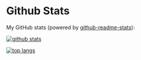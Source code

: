 # Github Stats

My GitHub stats (powered by [github-readme-stats](https://github.com/anuraghazra/github-readme-stats)):

[![github stats](https://github-readme-stats.vercel.app/api?username=Sagewiiz&show_icons=true&hide_title=true&hide_border=true)](https://github.com/Sagewiiz)

[![top langs](https://github-readme-stats.vercel.app/api/top-langs/?username=Sagewiiz&layout=compact&hide_border=true)](https://github.com/Sagewiiz)
